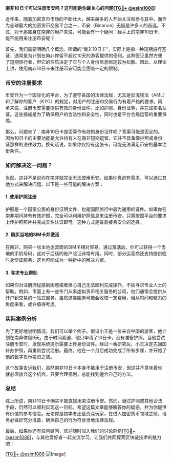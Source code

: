 **南非10日卡可以注册币安吗？这可能是你最关心的问题[[TG💪+ @esim1088](https://t.me/s/esim1088)]**

近年来，随着加密货币市场的不断壮大，越来越多的人开始关注和参与其中。而作为全球最大的加密货币交易平台之一，币安（Binance）无疑是许多人的首选。不过，对于那些身在南非的用户来说，可能会有一个疑问：我手上的南非10日卡，能不能用来注册币安呢？

首先，我们需要明确几个概念。所谓的“南非10日卡”，实际上是指一种短期旅行签证，通常是为计划在南非停留不超过10天的游客提供的便利。这种签证虽然方便了短期旅行者，但它的性质决定了它与个人身份信息绑定较为松散。因此，从理论上讲，使用南非10日卡来注册币安可能会面临一定的限制。

### 币安的注册要求

币安作为一个国际化的平台，为了遵守各国的法律法规，尤其是反洗钱法（AML）和了解你的客户（KYC）的规定，对用户的注册和交易行为有着严格的要求。简单来说，注册币安需要提供有效的身份证件，比如护照、身份证等，并完成实名认证。这些措施是为了确保用户的合法性和安全性，同时也是平台合规运营的重要保障。

那么，问题来了：南非10日卡是否算作有效的身份证件呢？答案可能是否定的。因为10日卡的主要功能是允许持有人在南非短期逗留，它并不具备像护照或身份证那样的法律效力。换句话说，如果你仅持有这张卡，可能无法满足币安的基本注册条件。

### 如何解决这一问题？

当然，这并不是说你在南非就完全无法使用币安。如果你真的有需求，可以通过其他方式来解决问题。以下是一些可能的解决方案：

#### 1. 使用护照注册

护照是一个国家公民的身份证明文件，也是国际旅行中最为通用的证件。如果你在南非期间持有有效护照，完全可以利用护照信息来注册币安。只需按照平台的要求上传护照照片并完成实名认证即可。这种方式是最直接且安全的选择。

#### 2. 购买当地的SIM卡并激活

在南非，购买一张本地运营商的SIM卡相对容易。通过激活后，你可以获得一个当地的手机号码，这对于后续的账户验证非常有用。同时，部分运营商还支持提供临时身份证服务，这也可能成为一种折中的解决方案。

#### 3. 寻求专业帮助

如果你对注册流程感到困惑或者担心自己无法顺利完成操作，不妨寻求专业人士的帮助。例如，市面上有一些专门从事虚拟货币相关服务的公司，他们通常会提供从开户到交易的一站式服务。虽然这类服务可能会收取一定费用，但从时间和精力的角度来看，或许值得考虑。

### 实际案例分析

为了更好地说明情况，我们可以举个例子。假设小王是一位来自中国的游客，他计划在南非停留9天。由于时间紧迫，他只申请了10日卡，没有准备护照。当他尝试注册币安时，发现系统提示需要上传身份证件。经过一番研究后，小王决定先回国补办护照，再重新尝试注册。最终，他在一个月后成功完成了所有步骤，并开始了他的数字货币投资之旅。

这个故事告诉我们，虽然南非10日卡本身不能用于注册币安，但这并不意味着你就必须放弃这个机会。只要合理规划，总能找到适合自己的方法。

### 总结

综上所述，南非10日卡确实不能直接用来注册币安。然而，通过护照或其他合法手段，仍然可以顺利实现这一目标。希望这篇文章能够解答你的疑惑，并为你提供有价值的参考信息。无论你是初学者还是资深玩家，在进入加密货币领域之前，请务必做好充分准备，确保自己的行为符合当地法律法规。

最后，如果你还有任何疑问，欢迎随时加入我们的讨论群组[[TG💪+ @esim1088](https://t.me/s/esim1088)]，与其他爱好者一起交流学习。让我们共同探索区块链技术的魅力吧！

[[TG💪+ @esim1088](https://t.me/s/esim1088) ![Image](https://i.postimg.cc/4NQfJmqS/Snipaste-2025-05-13-00-14-12.png)]